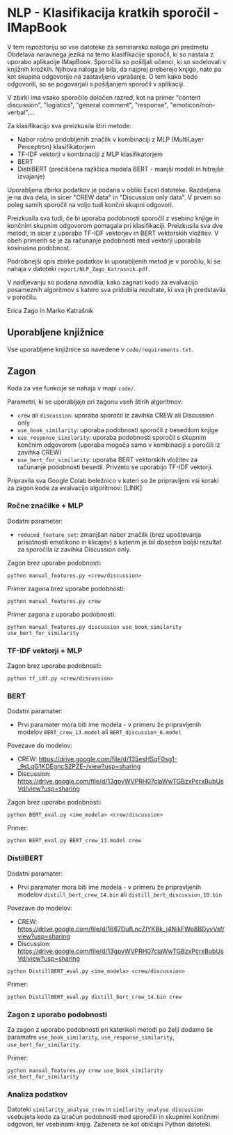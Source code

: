 # NLP - Klasifikacija kratkih sporočil - IMapBook

V tem repozitoriju so vse datoteke za seminarsko nalogo pri predmetu Obdelava naravnega jezika na temo klasifikacije 
sporočil, ki so nastala z uporabo aplikacije IMapBook. Sporočila so pošiljali učenci, ki so sodelovali v knjižnih
krožkih. Njihova naloga je bila, da najprej preberejo knjigo, nato pa kot skupina odgovorijo na zastavljeno vprašanje.
O tem kako bodo odgovorili, so se pogovarjali s pošiljanjem sporočil v aplikaciji.

V zbirki ima vsako sporočilo določen razred, kot na primer "content discussion", "logistics", "general comment", "response",
"emoticon/non-verbal",...

Za klasifikacijo sva preizkusila štiri metode:
- Nabor ročno pridobljenih značilk v kombinaciji z MLP (MultiLayer Perceptron) klasifikatorjem
- TF-IDF vektorji v kombinaciji z MLP klasifikatorjem
- BERT
- DistilBERT (prečiščena različica modela BERT - manjši modeli in hitrejše izvajanje)

Uporabljena zbirka podatkov je podana v obliki Excel datoteke. Razdeljena je na dva dela, in sicer "CREW data" in
"Discussion only data". V prvem so poleg samih sporočil na voljo tudi končni skupni odgovori.

Preizkusila sva tudi, če bi uporaba podobnosti sporočil z vsebino knjige in končnim skupnim odgovorom pomagala pri
klasifikaciji. Preizkusila sva dve metodi, in sicer z uporabo TF-IDF vektorjev in  BERT
vektorskih vložitev. V obeh primerih se je za računanje podobnosti med vektorji uporabila kosinusna podobnost.

Podrobnejši opis zbirke podatkov in uporabljenih metod je v poročilu, ki se nahaja v datoteki 
`report/NLP_Zago_Katrasnik.pdf`.

V nadljevanju so podana navodila, kako zagnati kodo za evalvacijo posameznih algoritmov s katero sva pridobila
rezultate, ki sva jih predstavila v poročilu.

Erica Zago in Marko Katrašnik

## Uporabljene knjižnice

Vse uporabljene knjižnice so navedene v `code/requirements.txt`.

## Zagon

Koda za vse funkcije se nahaja v mapi `code/`.

Parametri, ki se uporabljajo pri zagonu vseh štirih algoritmov:
- `crew` ali `discussion`: uporaba sporočil iz zavihka CREW ali Discussion only
- `use_book_similarity`: uporaba podobnosti sporočil z besedilom knjige
- `use_response_similarity`: uporaba podobnosti sporočil s skupnim končnim odgovorom (uporaba mogoča samo v kombinaciji s poročili iz zavihka CREW)
- `use_bert_for_similarity`: uporaba BERT vektorskih vložitev za računanje podobnosti besedil. Privzeto se uporabijo TF-IDF vektorji.

Pripravila sva Google Colab beležnico v kateri so že pripravljeni vsi koraki za zagon kode za evalvacijo algoritmov: [LINK]

### Ročne značilke + MLP

Dodatni parameter:
- `reduced_feature_set`: zmanjšan nabor značilk (brez upoštevanja prisotnosti emotikono in klicajev) s katerim je bil dosežen
boljši rezultat za sporočila iz zavihka Discussion only.

Zagon brez uporabe podobnosti:

```
python manual_features.py <crew/discussion>
```

Primer zagona brez uporabe podobnosti:

```
python manual_features.py crew
```

Primer zagona z uporabo podobnosti:

```
python manual_features.py discussion use_book_similarity use_bert_for_similarity
```

### TF-IDF vektorji + MLP

Zagon brez uporabe podobnosti:

```
python tf_idf.py <crew/discussion>
```

### BERT

Dodatni paramater:
- Prvi paramater mora biti ime modela - v primeru že pripravljenih modelov `BERT_crew_13.model` ali `BERT_discussion_6.model`

Povezave do modelov:
- CREW: https://drive.google.com/file/d/135esHSqF0sg1-_9sLqG1KDEgncS2PZE-/view?usp=sharing
- Discussion: https://drive.google.com/file/d/13gpyWVPRH07claWwTGBzxPcrxBubUsVd/view?usp=sharing

Zagon brez uporabe podobnosti:

```
python BERT_eval.py <ime_modela> <crew/discussion>
```

Primer:
```
python BERT_eval.py BERT_crew_13.model crew
```

### DistilBERT

Dodatni paramater:
- Prvi paramater mora biti ime modela - v primeru že pripravljenih modelov `distill_bert_crew_14.bin` ali `distill_bert_discussion_10.bin`

Povezave do modelov:
- CREW: https://drive.google.com/file/d/1667DufLncZIYKBk_j4NikFWp8BDyvVsf/view?usp=sharing
- Discussion: https://drive.google.com/file/d/13gpyWVPRH07claWwTGBzxPcrxBubUsVd/view?usp=sharing

```
python DistillBERT_eval.py <ime_modela> <crew/discussion>
```

Primer:
```
python DistillBERT_eval.py distill_bert_crew_14.bin crew
```

### Zagon z uporabo podobnosti

Za zagon z uporabo podobnosti pri katerikoli metodi po želji dodamo še paramatre `use_book_similarity`, 
`use_response_similarity`, `use_bert_for_similarity`.

Primer:

```
python manual_features.py crew use_book_similarity use_bert_for_similarity
```

### Analiza podatkov

Datoteki `similarity_analyse_crew` in `similarity_analyse_discussion` vsebujeta kodo za 
izračun podobnosti med sporočili in skupnimi končnimi odgovori, ter vsebinami knjig. Zaženeta 
se kot običajni Python datoteki.

